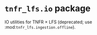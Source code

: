 # `tnfr_lfs.io` package
IO utilities for TNFR × LFS (deprecated; use :mod:`tnfr_lfs.ingestion.offline`).

